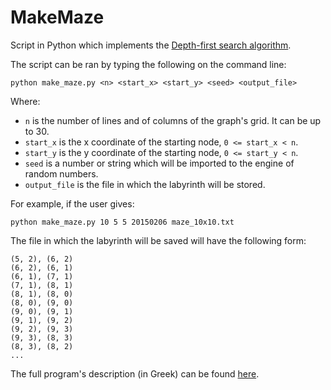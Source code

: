 # MakeMaze

Script in Python which implements the [Depth-first search algorithm](https://en.wikipedia.org/wiki/Depth-first_search).

The script can be ran by typing the following on the command line:

```
python make_maze.py <n> <start_x> <start_y> <seed> <output_file>
```

Where:

* `n` is the number of lines and of columns of the graph's grid. It can be up to 30.
*  `start_x` is the x coordinate of the starting node,
`0 <= start_x < n`.
*  `start_y` is the y coordinate of the starting node,
`0 <= start_y < n`.
*  `seed` is a number or string which will be imported to the engine of random numbers.
*  `output_file` is the file in which the labyrinth will be stored.

For example, if the user gives:

```
python make_maze.py 10 5 5 20150206 maze_10x10.txt
```

The file in which the labyrinth will be saved will have the following form:

```
(5, 2), (6, 2)
(6, 2), (6, 1)
(6, 1), (7, 1)
(7, 1), (8, 1)
(8, 1), (8, 0)
(8, 0), (9, 0)
(9, 0), (9, 1)
(9, 1), (9, 2)
(9, 2), (9, 3)
(9, 3), (8, 3)
(8, 3), (8, 2)
...
```

The full program's description (in Greek) can be found [here](https://github.com/dmst-algorithms-course/assignment-2015-1).
